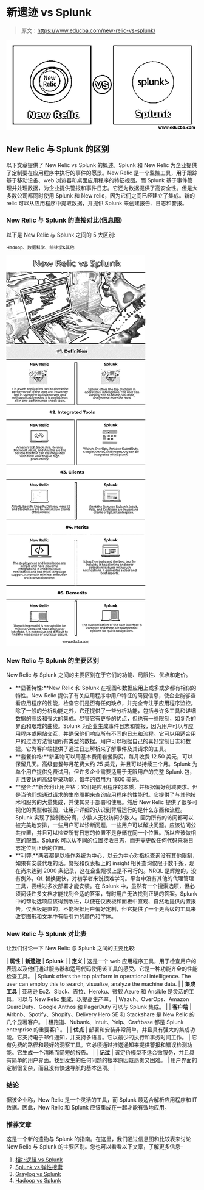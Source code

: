 # 新遗迹 vs Splunk

> 原文：<https://www.educba.com/new-relic-vs-splunk/>

![New Relic vs Splunk](img/63ad664a64bc62073c56a9ec66372912.png)



## New Relic 与 Splunk 的区别

以下文章提供了 New Relic vs Splunk 的概述。Splunk 和 New Relic 为企业提供了定制要在应用程序中执行的事件的愿景。New Relic 是一个监控工具，用于跟踪基于移动设备、web 浏览器和桌面应用程序的特征视图。而 Splunk 基于事件管理并处理数据，为企业提供警报和事件日志。它还为数据提供了高安全性。但是大多数公司都同时使用 Splunk 和 New relic，因为它们之间已经建立了集成。新的 relic 可以从应用程序中提取数据，并提供 Splunk 来创建报告、日志和警报。

### New Relic 与 Splunk 的直接对比(信息图)

以下是 New Relic 与 Splunk 之间的 5 大区别:

<small>Hadoop、数据科学、统计学&其他</small>

![New-Relic-vs-Splunk-info](img/af97793f920a5a1c9cf42a00528d6cb5.png)



### New Relic 与 Splunk 的主要区别

New Relic 与 Splunk 之间的主要区别在于它们的功能、局限性、优点和定价。

*   **显著特性:**New Relic 和 Splunk 在视图和数据应用上或多或少都有相似的特性。New Relic 提供了有关应用程序中用户特征的简要信息，使企业能够查看应用程序的性能，检查它们是否有任何缺点，并完全专注于应用程序监控。除了一般的分析功能之外，它还提供了一些分析功能，包括与许多工具和详细数据的高级和强大的集成。尽管它有更多的优点，但也有一些限制，如复杂的界面和艰难的曲线。Splunk 为企业生成事件日志和警报，因为用户可以与应用程序或网站交互，并确保他们响应所有不同的日志和流程。它可以用适合用户的过滤方法管理所有类型的数据。用户可以根据自己的喜好定制日志和数据。它为客户端提供了通过日志解析来了解事件及其请求的工具。
*   **套餐价格:**新圣物可以用基本费用套餐购买，每月收费 12.50 美元，可以保留几天。高级套餐每月花费大约 25 美元，并且可以持续三个月。Splunk 为单个用户提供免费试用，但许多企业需要适用于无限用户的完整 Splunk 包，并且要访问高级登录功能，每年的费用为 1800 美元。
*   **整合:**新舍利让用户钻；它们是应用程序的本质，并根据偏好削减要求。但是当他们想通过请求的生命周期来查询应用程序的性能时。它提供了与其他技术和服务的大量集成，并使其易于部署和使用。然后 New Relic 提供了很多可视化的类型和视图，让用户详细的认识到背后运行的是什么东西和流程。Splunk 实现了控制权分离，少数人无权访问少数人。因为所有的访问都可以被完美地安排，一些用户可以诊断问题，一些用户可以解决问题。应该访问公共位置，并且可以检查所有日志的位置不是存储在同一个位置。所以应该做相应的配置。Splunk 可以从不同的位置接收日志，而无需更改任何代码来将日志定位到正确的位置。
*   **利弊:**两者都是以操作系统为中心，以云为中心对指标查询没有其他限制，如果有安装代理的话。警报和仪表板上的 insight 相关查询仅限于数千条，现在尚未达到 2000 条记录，这在企业规模上是不可行的。NRQL 是辉煌的，没有例外，QL 替换更快，对初学者来说很难学习。平台中没有其他的代理管理工具，要经过多次部署才能安装。在 Splunk 中，虽然有一个搜索选项，但必须阅读许多文档才能找到合适的答案，有时用户无法找到正确的答案。Splunk 中的帮助选项应该得到改进，以便在仪表板和面板中直观、自然地提供内置报告。仪表板是直的，不能根据用户偏好定制，但它提供了一个更高级的工具来改变图形和文本中有吸引力的颜色和字体。

### New Relic 与 Splunk 对比表

让我们讨论一下 New Relic 与 Splunk 之间的主要比较:

| **属性** | **新遗迹** | **Splunk** |
| **定义** | 这是一个 web 应用程序工具，用于检查用户的表现以及他们通过服务器和适用代码使用该工具的感受。它是一种功能齐全的性能检查工具。 | Splunk offers the top platform in operational intelligence. The user can employ this to search, visualize, analyze the machine data. |
| **集成工具** | 亚马逊 Ec2、Slack、吉拉、Heroku、微软 Azure 和 Ansible 是灵活的工具，可以与 New Relic 集成，以提高生产率。 | Wazuh、OverOps、Amazon GuardDuty、Google Anthos 和 PagerDuty 可以与 Splunk 集成。 |
| **客户端** | Airbnb、Spotify、Shopify、Delivery Hero SE 和 Stackshare 是 New Relic 的几个显著客户。 | 租跑道、Nubank、Intuit、Yelp、Craftbase 都是 Splunk enterprise 的重要客户。 |
| **优点** | 部署和安装非常简单，并且具有强大的集成功能。它支持电子邮件通知，并支持多语言。它以最少的执行和事务时间工作。 | 它有免费的路径和最好的洞察工具。它必须通过推送通知来提供警报和错误检测功能。它生成一个清晰而简短的报告。 |
| **记过** | 该定价模型不适合微服务，并且具有简单的用户界面。找到发生的任何问题的根本原因既昂贵又困难。 | 用户界面的定制很复杂，而且没有快速导航的基本选项。 |

### 结论

据该企业称，New Relic 是一个灵活的工具，而 Splunk 最适合解析应用程序和 IT 数据。因此，New Relic 和 Splunk 应该集成在一起才能有效地应用。

### 推荐文章

这是一个新的遗物与 Splunk 的指南。在这里，我们通过信息图和比较表来讨论 New Relic 与 Splunk 的主要区别。您也可以看看以下文章，了解更多信息–

1.  [相扑逻辑 vs Splunk](https://www.educba.com/sumo-logic-vs-splunk/)
2.  [Splunk vs 弹性搜索](https://www.educba.com/splunk-vs-elastic-search/)
3.  [Graylog vs Splunk](https://www.educba.com/graylog-vs-splunk/)
4.  [Hadoop vs Splunk](https://www.educba.com/hadoop-vs-splunk/)





